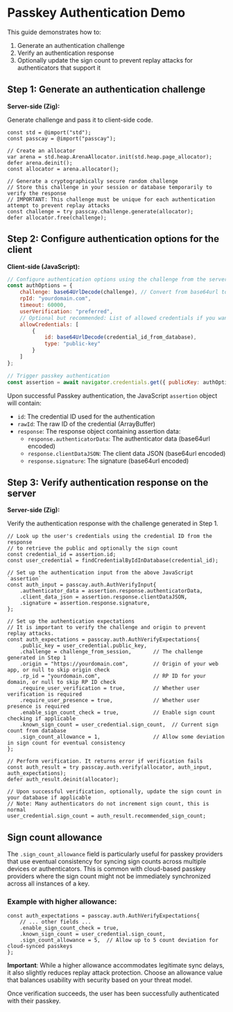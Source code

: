 # Passkey Authentication Demo

This guide demonstrates how to:
1. Generate an authentication challenge
2. Verify an authentication response
3. Optionally update the sign count to prevent replay attacks for authenticators that support it

## Step 1: Generate an authentication challenge

**Server-side (Zig):**

Generate challenge and pass it to client-side code.

```zig
const std = @import("std");
const passcay = @import("passcay");

// Create an allocator
var arena = std.heap.ArenaAllocator.init(std.heap.page_allocator);
defer arena.deinit();
const allocator = arena.allocator();

// Generate a cryptographically secure random challenge
// Store this challenge in your session or database temporarily to verify the response
// IMPORTANT: This challenge must be unique for each authentication attempt to prevent replay attacks
const challenge = try passcay.challenge.generate(allocator);
defer allocator.free(challenge);
```

## Step 2: Configure authentication options for the client

**Client-side (JavaScript):**

```javascript
// Configure authentication options using the challenge from the server
const authOptions = {
    challenge: base64UrlDecode(challenge), // Convert from base64url to ArrayBuffer
    rpId: "yourdomain.com",
    timeout: 60000,
    userVerification: "preferred",
    // Optional but recommended: List of allowed credentials if you want to restrict which credentials can be used
    allowCredentials: [
        {
            id: base64UrlDecode(credential_id_from_database),
            type: "public-key"
        }
    ]
};

// Trigger passkey authentication
const assertion = await navigator.credentials.get({ publicKey: authOptions });
```

Upon successful Passkey authentication, the JavaScript `assertion` object will contain:
* `id`: The credential ID used for the authentication
* `rawId`: The raw ID of the credential (ArrayBuffer)
* `response`: The response object containing assertion data:
    * `response.authenticatorData`: The authenticator data (base64url encoded)
    * `response.clientDataJSON`: The client data JSON (base64url encoded)
    * `response.signature`: The signature (base64url encoded)

## Step 3: Verify authentication response on the server

**Server-side (Zig):**

Verify the authentication response with the challenge generated in Step 1.

```zig
// Look up the user's credentials using the credential ID from the response
// to retrieve the public and optionally the sign count
const credential_id = assertion.id;
const user_credential = findCredentialByIdInDatabase(credential_id);

// Set up the authentication input from the above JavaScript `assertion`
const auth_input = passcay.auth.AuthVerifyInput{
    .authenticator_data = assertion.response.authenticatorData,
    .client_data_json = assertion.response.clientDataJSON,
    .signature = assertion.response.signature,
};

// Set up the authentication expectations
// It is important to verify the challenge and origin to prevent replay attacks.
const auth_expectations = passcay.auth.AuthVerifyExpectations{
    .public_key = user_credential.public_key,
    .challenge = challenge_from_session,       // The challenge generated in Step 1
    .origin = "https://yourdomain.com",        // Origin of your web app, or null to skip origin check
    .rp_id = "yourdomain.com",                 // RP ID for your domain, or null to skip RP ID check
    .require_user_verification = true,         // Whether user verification is required
    .require_user_presence = true,             // Whether user presence is required
    .enable_sign_count_check = true,           // Enable sign count checking if applicable
    .known_sign_count = user_credential.sign_count,  // Current sign count from database
    .sign_count_allowance = 1,                 // Allow some deviation in sign count for eventual consistency
};

// Perform verification. It returns error if verification fails
const auth_result = try passcay.auth.verify(allocator, auth_input, auth_expectations);
defer auth_result.deinit(allocator);

// Upon successful verification, optionally, update the sign count in your database if applicable
// Note: Many authenticators do not increment sign count, this is normal
user_credential.sign_count = auth_result.recommended_sign_count;
```

## Sign count allowance

The `.sign_count_allowance` field is particularly useful for passkey providers that use eventual consistency for syncing sign counts across multiple devices or authenticators. This is common with cloud-based passkey providers where the sign count might not be immediately synchronized across all instances of a key.

### Example with higher allowance:

```zig
const auth_expectations = passcay.auth.AuthVerifyExpectations{
    // ... other fields ...
    .enable_sign_count_check = true,
    .known_sign_count = user_credential.sign_count,
    .sign_count_allowance = 5,  // Allow up to 5 count deviation for cloud-synced passkeys
};
```

**Important**: While a higher allowance accommodates legitimate sync delays, it also slightly reduces replay attack protection. Choose an allowance value that balances usability with security based on your threat model.

Once verification succeeds, the user has been successfully authenticated with their passkey.
